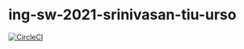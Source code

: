 # ing-sw-2021-srinivasan-tiu-urso

[![CircleCI](https://circleci.com/gh/ravifrancesco/ing-sw-2021-srinivasan-tiu-urso.svg?style=svg&circle-token=d3f29cd7ec4c22170ffb9ec47a837be042e69e76)](https://app.circleci.com/pipelines/github/ravifrancesco/ing-sw-2021-srinivasan-tiu-urso)

